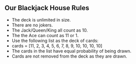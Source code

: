 ## Our Blackjack House Rules 
- The deck is unlimited in size. 
- There are no jokers. 
- The Jack/Queen/King all count as 10.
- The the Ace can count as 11 or 1.
- Use the following list as the deck of cards:
- cards = [11, 2, 3, 4, 5, 6, 7, 8, 9, 10, 10, 10, 10]
- The cards in the list have equal probability of being drawn.
- Cards are not removed from the deck as they are drawn.
